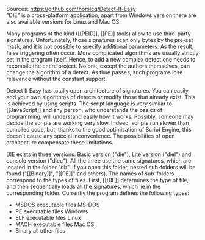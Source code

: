 Sources:
https://github.com/horsicq/Detect-It-Easy
\
"DIE" is a cross-platform application, apart from Windows version there are also available versions for Linux and Mac OS.

Many programs of the kind ([[PEID]], [[PE]] tools) allow to use third-party signatures. Unfortunately, those signatures scan only bytes by the pre-set mask, and it is not possible to specify additional parameters. As the result, false triggering often occur. More complicated algorithms are usually strictly set in the program itself. Hence, to add a new complex detect one needs to recompile the entire project. No one, except the authors themselves, can change the algorithm of a detect. As time passes, such programs lose relevance without the constant support.

Detect It Easy has totally open architecture of signatures. You can easily add your own algorithms of detects or modify those that already exist. This is achieved by using scripts. The script language is very similar to [[JavaScript]] and any person, who understands the basics of programming, will understand easily how it works. Possibly, someone may decide the scripts are working very slow. Indeed, scripts run slower than compiled code, but, thanks to the good optimization of Script Engine, this doesn't cause any special inconvenience. The possibilities of open architecture compensate these limitations.

DIE exists in three versions. Basic version ("die"), Lite version ("diel") and console version ("diec"). All the three use the same signatures, which are located in the folder "db". If you open this folder, nested sub-folders will be found ("[[Binary]]", "[[PE]]" and others). The names of sub-folders correspond to the types of files. First, [[DIE]] determines the type of file, and then sequentially loads all the signatures, which lie in the corresponding folder. Currently the program defines the following types:

-   MSDOS executable files MS-DOS
-   PE executable files Windows
-   ELF executable files Linux
-   MACH executable files Mac OS
-   Binary all other files
